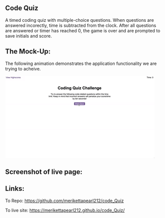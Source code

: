 
## Code Quiz 

A timed coding quiz with multiple-choice questions. When questions are answered incorectly, time is subtracted from the clock. After all questions are answered or timer has reached 0, the game is over and are prompted to save initials and score. 

## The Mock-Up: 

The following animation demonstrates the application functionality we are trying to acheive. 

![code quiz](./Develop/04-web-apis-homework-demo.gif)

## Screenshot of live page:

## Links:
To Repo:
https://github.com/merikettapearl212/code_Quiz

To live site:
https://merikettapearl212.github.io/code_Quiz/

